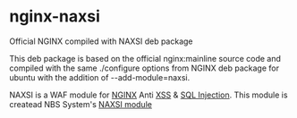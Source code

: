 # nginx-naxsi
Official NGINX compiled with NAXSI deb package

This deb package is based on the official nginx:mainline source code and compiled with the same ./configure options from NGINX deb package for ubuntu with the addition of --add-module=naxsi.

NAXSI is a WAF module for [NGINX](http://nginx.org/) Anti [XSS](https://www.owasp.org/index.php/Cross-site_Scripting_%28XSS%29) & [SQL Injection](https://www.owasp.org/index.php/SQL_injection). This module is createad NBS System's [NAXSI module](https://github.com/nbs-system/naxsi)
